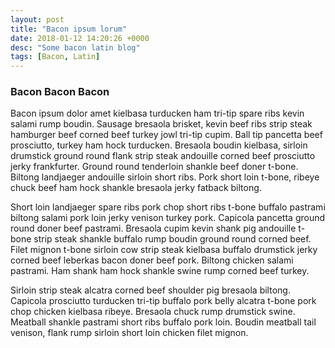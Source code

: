 ```yaml
---
layout: post
title: "Bacon ipsum lorum"
date: 2018-01-12 14:20:26 +0000
desc: "Some bacon latin blog"
tags: [Bacon, Latin]
---
```


### Bacon Bacon Bacon

Bacon ipsum dolor amet kielbasa turducken ham tri-tip spare ribs kevin salami rump boudin. Sausage bresaola brisket, kevin beef ribs strip steak hamburger beef corned beef turkey jowl tri-tip cupim. Ball tip pancetta beef prosciutto, turkey ham hock turducken. Bresaola boudin kielbasa, sirloin drumstick ground round flank strip steak andouille corned beef prosciutto jerky frankfurter. Ground round tenderloin shankle beef doner t-bone. Biltong landjaeger andouille sirloin short ribs. Pork short loin t-bone, ribeye chuck beef ham hock shankle bresaola jerky fatback biltong.

Short loin landjaeger spare ribs pork chop short ribs t-bone buffalo pastrami biltong salami pork loin jerky venison turkey pork. Capicola pancetta ground round doner beef pastrami. Bresaola cupim kevin shank pig andouille t-bone strip steak shankle buffalo rump boudin ground round corned beef. Filet mignon t-bone sirloin cow strip steak kielbasa buffalo drumstick jerky corned beef leberkas bacon doner beef pork. Biltong chicken salami pastrami. Ham shank ham hock shankle swine rump corned beef turkey.

Sirloin strip steak alcatra corned beef shoulder pig bresaola biltong. Capicola prosciutto turducken tri-tip buffalo pork belly alcatra t-bone pork chop chicken kielbasa ribeye. Bresaola chuck rump drumstick swine. Meatball shankle pastrami short ribs buffalo pork loin. Boudin meatball tail venison, flank rump sirloin short loin chicken filet mignon.
